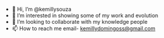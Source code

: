 - 👋 Hi, I’m @kemillysouza
- 👀 I’m interested in showing some of my work and evolution
- 💞️ I’m looking to collaborate with my knowledge people
- 📫 How to reach me email- kemillydomingoss@gmail.com

